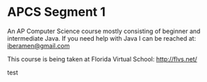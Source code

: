 APCS Segment 1
==============

An AP Computer Science course mostly consisting of beginner and intermediate Java. If you need help with Java I can be reached at: iberamen@gmail.com

This course is being taken at Florida Virtual School: http://flvs.net/

test
